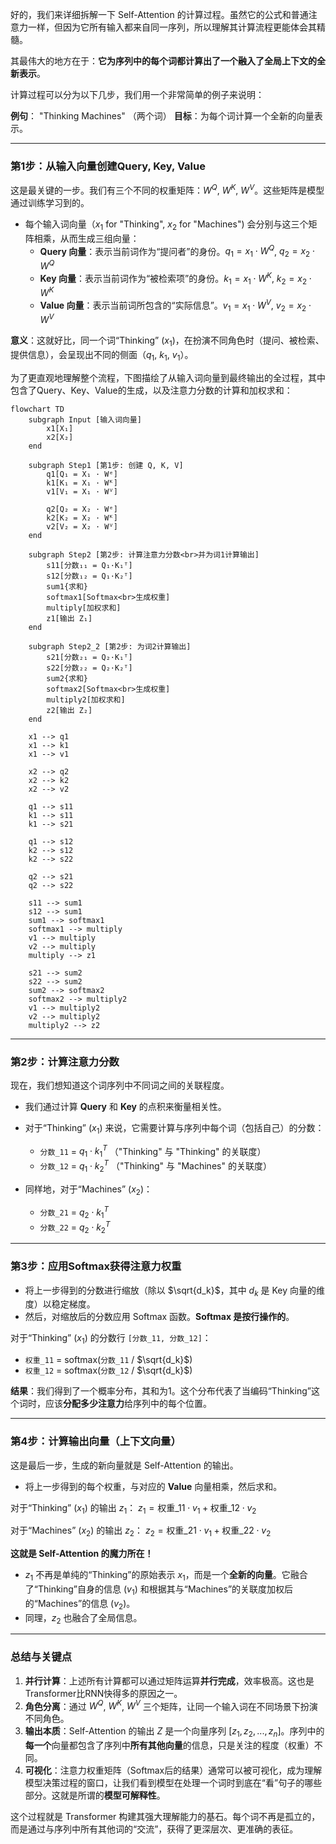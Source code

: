 好的，我们来详细拆解一下 Self-Attention 的计算过程。虽然它的公式和普通注意力一样，但因为它所有输入都来自同一序列，所以理解其计算流程更能体会其精髓。

其最伟大的地方在于：**它为序列中的每个词都计算出了一个融入了全局上下文的全新表示**。

计算过程可以分为以下几步，我们用一个非常简单的例子来说明：

**例句**： "Thinking Machines" （两个词）
**目标**：为每个词计算一个全新的向量表示。

---

### 第1步：从输入向量创建Query, Key, Value

这是最关键的一步。我们有三个不同的权重矩阵：$W^Q$, $W^K$, $W^V$。这些矩阵是模型通过训练学习到的。

*   每个输入词向量（$x_1$ for "Thinking", $x_2$ for "Machines") 会分别与这三个矩阵相乘，从而生成三组向量：
    *   **Query 向量**：表示当前词作为“提问者”的身份。$q_1 = x_1 \cdot W^Q$, $q_2 = x_2 \cdot W^Q$
    *   **Key 向量**：表示当前词作为“被检索项”的身份。$k_1 = x_1 \cdot W^K$, $k_2 = x_2 \cdot W^K$
    *   **Value 向量**：表示当前词所包含的“实际信息”。$v_1 = x_1 \cdot W^V$, $v_2 = x_2 \cdot W^V$

**意义**：这就好比，同一个词“Thinking” ($x_1$)，在扮演不同角色时（提问、被检索、提供信息），会呈现出不同的侧面（$q_1$, $k_1$, $v_1$）。

为了更直观地理解整个流程，下图描绘了从输入词向量到最终输出的全过程，其中包含了Query、Key、Value的生成，以及注意力分数的计算和加权求和：

```mermaid
flowchart TD
    subgraph Input [输入词向量]
        x1[X₁]
        x2[X₂]
    end

    subgraph Step1 [第1步: 创建 Q, K, V]
        q1[Q₁ = X₁ · Wᵉ]
        k1[K₁ = X₁ · Wᴷ]
        v1[V₁ = X₁ · Wⱽ]

        q2[Q₂ = X₂ · Wᵉ]
        k2[K₂ = X₂ · Wᴷ]
        v2[V₂ = X₂ · Wⱽ]
    end

    subgraph Step2 [第2步: 计算注意力分数<br>并为词1计算输出]
        s11[分数₁₁ = Q₁·K₁ᵀ]
        s12[分数₁₂ = Q₁·K₂ᵀ]
        sum1{求和}
        softmax1[Softmax<br>生成权重]
        multiply[加权求和]
        z1[输出 Z₁]
    end

    subgraph Step2_2 [第2步: 为词2计算输出]
        s21[分数₂₁ = Q₂·K₁ᵀ]
        s22[分数₂₂ = Q₂·K₂ᵀ]
        sum2{求和}
        softmax2[Softmax<br>生成权重]
        multiply2[加权求和]
        z2[输出 Z₂]
    end

    x1 --> q1
    x1 --> k1
    x1 --> v1

    x2 --> q2
    x2 --> k2
    x2 --> v2

    q1 --> s11
    k1 --> s11
    k1 --> s21

    q1 --> s12
    k2 --> s12
    k2 --> s22

    q2 --> s21
    q2 --> s22

    s11 --> sum1
    s12 --> sum1
    sum1 --> softmax1
    softmax1 --> multiply
    v1 --> multiply
    v2 --> multiply
    multiply --> z1

    s21 --> sum2
    s22 --> sum2
    sum2 --> softmax2
    softmax2 --> multiply2
    v1 --> multiply2
    v2 --> multiply2
    multiply2 --> z2
```

---

### 第2步：计算注意力分数

现在，我们想知道这个词序列中不同词之间的关联程度。

*   我们通过计算 **Query** 和 **Key** 的点积来衡量相关性。
*   对于“Thinking” ($x_1$) 来说，它需要计算与序列中每个词（包括自己）的分数：
    *   `分数_11` = $q_1 \cdot k_1^T$ （"Thinking" 与 "Thinking" 的关联度）
    *   `分数_12` = $q_1 \cdot k_2^T$ （"Thinking" 与 "Machines" 的关联度）

*   同样地，对于“Machines” ($x_2$)：
    *   `分数_21` = $q_2 \cdot k_1^T$
    *   `分数_22` = $q_2 \cdot k_2^T$

---

### 第3步：应用Softmax获得注意力权重

*   将上一步得到的分数进行缩放（除以 $\sqrt{d_k}$，其中 $d_k$ 是 Key 向量的维度）以稳定梯度。
*   然后，对缩放后的分数应用 Softmax 函数。**Softmax 是按行操作的**。

对于“Thinking” ($x_1$) 的分数行 `[分数_11, 分数_12]`：
*   `权重_11` = softmax(`分数_11` / $\sqrt{d_k}$)
*   `权重_12` = softmax(`分数_12` / $\sqrt{d_k}$)

**结果**：我们得到了一个概率分布，其和为1。这个分布代表了当编码“Thinking”这个词时，应该**分配多少注意力**给序列中的每个位置。

---

### 第4步：计算输出向量（上下文向量）

这是最后一步，生成的新向量就是 Self-Attention 的输出。

*   将上一步得到的每个权重，与对应的 **Value** 向量相乘，然后求和。

对于“Thinking” ($x_1$) 的输出 $z_1$：
$z_1 = \text{权重\_11} \cdot v_1 + \text{权重\_12} \cdot v_2$

对于“Machines” ($x_2$) 的输出 $z_2$：
$z_2 = \text{权重\_21} \cdot v_1 + \text{权重\_22} \cdot v_2$

**这就是 Self-Attention 的魔力所在！**
*   $z_1$ 不再是单纯的“Thinking”的原始表示 $x_1$，而是一个**全新的向量**。它融合了“Thinking”自身的信息 ($v_1$) 和根据其与“Machines”的关联度加权后的“Machines”的信息 ($v_2$)。
*   同理，$z_2$ 也融合了全局信息。

---

### 总结与关键点

1.  **并行计算**：上述所有计算都可以通过矩阵运算**并行完成**，效率极高。这也是Transformer比RNN快得多的原因之一。
2.  **角色分离**：通过 $W^Q$, $W^K$, $W^V$ 三个矩阵，让同一个输入词在不同场景下扮演不同角色。
3.  **输出本质**：Self-Attention 的输出 $Z$ 是一个向量序列 $[z_1, z_2, ..., z_n]$。序列中的**每一个**向量都包含了序列中**所有其他向量**的信息，只是关注的程度（权重）不同。
4.  **可视化**：注意力权重矩阵（Softmax后的结果）通常可以被可视化，成为理解模型决策过程的窗口，让我们看到模型在处理一个词时到底在“看”句子的哪些部分。这就是所谓的**模型可解释性**。

这个过程就是 Transformer 构建其强大理解能力的基石。每个词不再是孤立的，而是通过与序列中所有其他词的“交流”，获得了更深层次、更准确的表征。